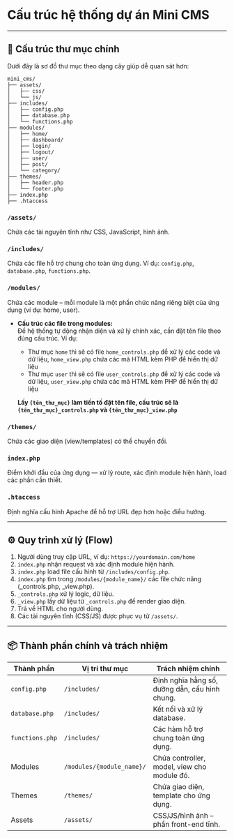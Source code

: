 # Cấu trúc hệ thống dự án **Mini CMS**

---

## 📁 Cấu trúc thư mục chính  

Dưới đây là sơ đồ thư mục theo dạng cây giúp dễ quan sát hơn:

```
mini_cms/
├── assets/
│   ├── css/
│   └── js/
├── includes/
│   ├── config.php
│   ├── database.php
│   └── functions.php
├── modules/
│   ├── home/
│   ├── dashboard/
│   ├── login/
│   ├── logout/
│   ├── user/
│   ├── post/
│   └── category/
├── themes/
│   ├── header.php
│   └── footer.php
├── index.php
├── .htaccess
```

### `/assets/`  
Chứa các tài nguyên tĩnh như CSS, JavaScript, hình ảnh.  

### `/includes/`  
Chứa các file hỗ trợ chung cho toàn ứng dụng. Ví dụ: `config.php`, `database.php`, `functions.php`.  

### `/modules/`  
Chứa các module – mỗi module là một phần chức năng riêng biệt của ứng dụng (ví dụ: home, user).
 - **Cấu trúc các file trong modules:**  
 Để hệ thống tự động nhận diện và xử lý chính xác, cần đặt tên file theo đúng cấu trúc. Ví dụ:  
   - Thư mục `home` thì sẽ có file `home_controls.php` để xử lý các code và dữ liệu, `home_view.php` chứa các mã HTML kèm PHP để hiển thị dữ liệu
   - Thư mục `user` thì sẽ có file `user_controls.php` để xử lý các code và dữ liệu, `user_view.php` chứa các mã HTML kèm PHP để hiển thị dữ liệu
   
   **Lấy `{tên_thư_mục}` làm tiền tố đặt tên file, cấu trúc sẽ là `{tên_thư_mục}_controls.php` và `{tên_thư_mục}_view.php`**

### `/themes/`  
Chứa các giao diện (view/templates) có thể chuyển đổi.

### `index.php`  
Điểm khởi đầu của ứng dụng — xử lý route, xác định module hiện hành, load các phần cần thiết.

### `.htaccess`  
Định nghĩa cấu hình Apache để hỗ trợ URL đẹp hơn hoặc điều hướng.

---

## ⚙️ Quy trình xử lý (Flow)  

1. Người dùng truy cập URL, ví dụ: `https://yourdomain.com/home`  
2. `index.php` nhận request và xác định module hiện hành.  
3. `index.php` load file cấu hình từ `/includes/config.php`.  
4. `index.php` tìm trong `/modules/{module_name}/` các file chức năng (_controls.php, _view.php).  
5. `_controls.php` xử lý logic, dữ liệu.  
6. `_view.php` lấy dữ liệu từ `_controls.php` để render giao diện.  
7. Trả về HTML cho người dùng.  
8. Các tài nguyên tĩnh (CSS/JS) được phục vụ từ `/assets/`.

---

## 📦 Thành phần chính và trách nhiệm  
| Thành phần       | Vị trí thư mục            | Trách nhiệm chính                                |
|------------------|---------------------------|--------------------------------------------------|
| `config.php`     | `/includes/`              | Định nghĩa hằng số, đường dẫn, cấu hình chung.  |
| `database.php`   | `/includes/`              | Kết nối và xử lý database.                       |
| `functions.php`  | `/includes/`              | Các hàm hỗ trợ chung toàn ứng dụng.              |
| Modules          | `/modules/{module_name}/` | Chứa controller, model, view cho module đó.      |
| Themes           | `/themes/`                | Chứa giao diện, template cho ứng dụng.           |
| Assets           | `/assets/`                | CSS/JS/hình ảnh – phần front-end tĩnh.          |
